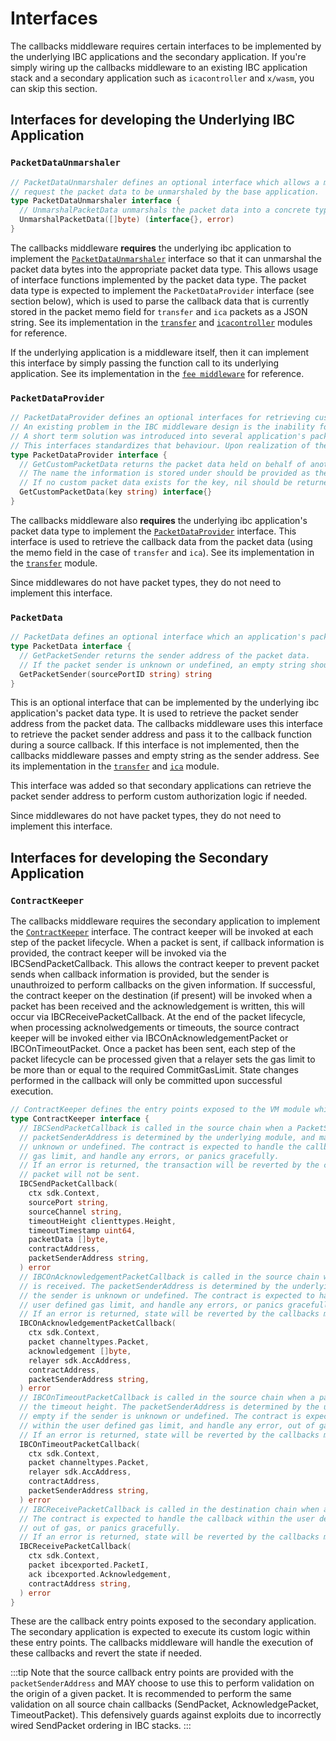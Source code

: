 <!--
order: 3
-->

# Interfaces

The callbacks middleware requires certain interfaces to be implemented by the underlying IBC applications and the secondary application. If you're simply wiring up the callbacks middleware to an existing IBC application stack and a secondary application such as `icacontroller` and `x/wasm`, you can skip this section.

## Interfaces for developing the Underlying IBC Application

### `PacketDataUnmarshaler`

```go
// PacketDataUnmarshaler defines an optional interface which allows a middleware to
// request the packet data to be unmarshaled by the base application.
type PacketDataUnmarshaler interface {
  // UnmarshalPacketData unmarshals the packet data into a concrete type
  UnmarshalPacketData([]byte) (interface{}, error)
}
```

The callbacks middleware **requires** the underlying ibc application to implement the [`PacketDataUnmarshaler`](https://github.com/cosmos/ibc-go/blob/release/v7.3.x/modules/core/05-port/types/module.go#L142-L147) interface so that it can unmarshal the packet data bytes into the appropriate packet data type. This allows usage of interface functions implemented by the packet data type. The packet data type is expected to implement the `PacketDataProvider` interface (see section below), which is used to parse the callback data that is currently stored in the packet memo field for `transfer` and `ica` packets as a JSON string. See its implementation in the [`transfer`](https://github.com/cosmos/ibc-go/blob/release/v7.3.x/modules/apps/transfer/ibc_module.go#L303-L313) and [`icacontroller`](https://github.com/cosmos/ibc-go/blob/release/v7.3.x/modules/apps/27-interchain-accounts/controller/ibc_middleware.go#L258-L268) modules for reference.

If the underlying application is a middleware itself, then it can implement this interface by simply passing the function call to its underlying application. See its implementation in the [`fee middleware`](https://github.com/cosmos/ibc-go/blob/release/v7.3.x/modules/apps/29-fee/ibc_middleware.go#L368-L378) for reference.

### `PacketDataProvider`

```go
// PacketDataProvider defines an optional interfaces for retrieving custom packet data stored on behalf of another application.
// An existing problem in the IBC middleware design is the inability for a middleware to define its own packet data type and insert packet sender provided information.
// A short term solution was introduced into several application's packet data to utilize a memo field to carry this information on behalf of another application.
// This interfaces standardizes that behaviour. Upon realization of the ability for middleware's to define their own packet data types, this interface will be deprecated and removed with time.
type PacketDataProvider interface {
  // GetCustomPacketData returns the packet data held on behalf of another application.
  // The name the information is stored under should be provided as the key.
  // If no custom packet data exists for the key, nil should be returned.
  GetCustomPacketData(key string) interface{}
}
```

The callbacks middleware also **requires** the underlying ibc application's packet data type to implement the [`PacketDataProvider`](https://github.com/cosmos/ibc-go/blob/release/v7.3.x/modules/core/exported/packet.go#L43-L52) interface. This interface is used to retrieve the callback data from the packet data (using the memo field in the case of `transfer` and `ica`). See its implementation in the [`transfer`](https://github.com/cosmos/ibc-go/blob/release/v7.3.x/modules/apps/transfer/types/packet.go#L85-L105) module.

Since middlewares do not have packet types, they do not need to implement this interface.

### `PacketData`

```go
// PacketData defines an optional interface which an application's packet data structure may implement.
type PacketData interface {
  // GetPacketSender returns the sender address of the packet data.
  // If the packet sender is unknown or undefined, an empty string should be returned.
  GetPacketSender(sourcePortID string) string
}
```

This is an optional interface that can be implemented by the underlying ibc application's packet data type. It is used to retrieve the packet sender address from the packet data. The callbacks middleware uses this interface to retrieve the packet sender address and pass it to the callback function during a source callback. If this interface is not implemented, then the callbacks middleware passes and empty string as the sender address. See its implementation in the [`transfer`](https://github.com/cosmos/ibc-go/blob/release/v7.3.x/modules/apps/transfer/types/packet.go#L74-L83) and [`ica`](https://github.com/cosmos/ibc-go/blob/release/v7.3.x/modules/apps/27-interchain-accounts/types/packet.go#L78-L92) module.

This interface was added so that secondary applications can retrieve the packet sender address to perform custom authorization logic if needed.

Since middlewares do not have packet types, they do not need to implement this interface.

## Interfaces for developing the Secondary Application

### `ContractKeeper`

The callbacks middleware requires the secondary application to implement the [`ContractKeeper`](https://github.com/cosmos/ibc-go/blob/main/modules/apps/callbacks/types/expected_keepers.go#L11-L64) interface. The contract keeper will be invoked at each step of the packet lifecycle. When a packet is sent, if callback information is provided, the contract keeper will be invoked via the IBCSendPacketCallback. This allows the contract keeper to prevent packet sends when callback information is provided, but the sender is unauthroized to perform callbacks on the given information. If successful, the contract keeper on the destination (if present) will be invoked when a packet has been received and the acknowledgement is written, this will occur via IBCReceivePacketCallback. At the end of the packet lifecycle, when processing acknolwedgements or timeouts, the source contract keeper will be invoked either via IBCOnAcknowledgementPacket or IBCOnTimeoutPacket. Once a packet has been sent, each step of the packet lifecycle can be processed given that a relayer sets the gas limit to be more than or equal to the required CommitGasLimit. State changes performed in the callback will only be committed upon successful execution.

```go
// ContractKeeper defines the entry points exposed to the VM module which invokes a smart contract
type ContractKeeper interface {
  // IBCSendPacketCallback is called in the source chain when a PacketSend is executed. The
  // packetSenderAddress is determined by the underlying module, and may be empty if the sender is
  // unknown or undefined. The contract is expected to handle the callback within the user defined
  // gas limit, and handle any errors, or panics gracefully.
  // If an error is returned, the transaction will be reverted by the callbacks middleware, and the
  // packet will not be sent.
  IBCSendPacketCallback(
    ctx sdk.Context,
    sourcePort string,
    sourceChannel string,
    timeoutHeight clienttypes.Height,
    timeoutTimestamp uint64,
    packetData []byte,
    contractAddress,
    packetSenderAddress string,
  ) error
  // IBCOnAcknowledgementPacketCallback is called in the source chain when a packet acknowledgement
  // is received. The packetSenderAddress is determined by the underlying module, and may be empty if
  // the sender is unknown or undefined. The contract is expected to handle the callback within the
  // user defined gas limit, and handle any errors, or panics gracefully.
  // If an error is returned, state will be reverted by the callbacks middleware.
  IBCOnAcknowledgementPacketCallback(
    ctx sdk.Context,
    packet channeltypes.Packet,
    acknowledgement []byte,
    relayer sdk.AccAddress,
    contractAddress,
    packetSenderAddress string,
  ) error
  // IBCOnTimeoutPacketCallback is called in the source chain when a packet is not received before
  // the timeout height. The packetSenderAddress is determined by the underlying module, and may be
  // empty if the sender is unknown or undefined. The contract is expected to handle the callback
  // within the user defined gas limit, and handle any error, out of gas, or panics gracefully.
  // If an error is returned, state will be reverted by the callbacks middleware.
  IBCOnTimeoutPacketCallback(
    ctx sdk.Context,
    packet channeltypes.Packet,
    relayer sdk.AccAddress,
    contractAddress,
    packetSenderAddress string,
  ) error
  // IBCReceivePacketCallback is called in the destination chain when a packet acknowledgement is written.
  // The contract is expected to handle the callback within the user defined gas limit, and handle any errors,
  // out of gas, or panics gracefully.
  // If an error is returned, state will be reverted by the callbacks middleware.
  IBCReceivePacketCallback(
    ctx sdk.Context,
    packet ibcexported.PacketI,
    ack ibcexported.Acknowledgement,
    contractAddress string,
  ) error
}
```

These are the callback entry points exposed to the secondary application. The secondary application is expected to execute its custom logic within these entry points. The callbacks middleware will handle the execution of these callbacks and revert the state if needed.

:::tip
Note that the source callback entry points are provided with the `packetSenderAddress` and MAY choose to use this to perform validation on the origin of a given packet. It is recommended to perform the same validation on all source chain callbacks (SendPacket, AcknowledgePacket, TimeoutPacket). This defensively guards against exploits due to incorrectly wired SendPacket ordering in IBC stacks.
:::
